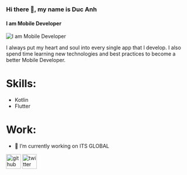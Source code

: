 ### Hi there 👋, my name is Duc Anh
#### I am Mobile Developer
![I am Mobile Developer](https://images.unsplash.com/photo-1562813733-b31f71025d54?ixlib=rb-4.0.3&ixid=MnwxMjA3fDB8MHxzZWFyY2h8MTB8fGNvZGluZ3xlbnwwfHwwfHw%3D&auto=format&fit=crop&w=2000&q=60)

I always put my heart and soul into every single app that I develop. I also spend time learning new technologies and best practices to become a better Mobile Developer.

# Skills: 
- Kotlin
- Flutter 
# Work:
- 🔭 I’m currently working on ITS GLOBAL 


[<img src='https://cdn.jsdelivr.net/npm/simple-icons@3.0.1/icons/github.svg' alt='github' height='40'>](https://github.com/https://github.com/bdadev2000)  [<img src='https://cdn.jsdelivr.net/npm/simple-icons@3.0.1/icons/twitter.svg' alt='twitter' height='40'>](https://twitter.com/https://twitter.com/cAnhBi09793511)  


